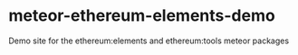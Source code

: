 # meteor-ethereum-elements-demo
Demo site for the ethereum:elements and ethereum:tools meteor packages
